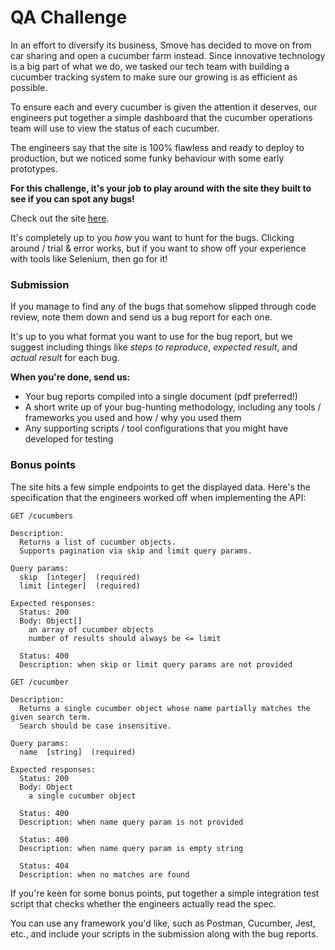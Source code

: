 # QA Challenge

In an effort to diversify its business, Smove has decided to move on from car sharing and open a cucumber farm instead. Since innovative technology is a big part of what we do, we tasked our tech team with building a cucumber tracking system to make sure our growing is as efficient as possible.

To ensure each and every cucumber is given the attention it deserves, our engineers put together a simple dashboard that the cucumber operations team will use to view the status of each cucumber.

The engineers say that the site is 100% flawless and ready to deploy to production, but we noticed some funky behaviour with some early prototypes.

**For this challenge, it's your job to play around with the site they built to see if you can spot any bugs!**

Check out the site [here](https://cantina.smove.sg).

It's completely up to you _how_ you want to hunt for the bugs. Clicking around / trial & error works, but if you want to show off your experience with tools like Selenium, then go for it!

### Submission

If you manage to find any of the bugs that somehow slipped through code review, note them down and send us a bug report for each one.

It's up to you what format you want to use for the bug report, but we suggest including things like *steps to reproduce*, *expected result*, and *actual result* for each bug.

**When you're done, send us:**
* Your bug reports compiled into a single document (pdf preferred!)
* A short write up of your bug-hunting methodology, including any tools / frameworks you used and how / why you used them
* Any supporting scripts / tool configurations that you might have developed for testing

### Bonus points

The site hits a few simple endpoints to get the displayed data. Here's the specification that the engineers worked off when implementing the API:

```
GET /cucumbers

Description:
  Returns a list of cucumber objects.
  Supports pagination via skip and limit query params.

Query params:
  skip  [integer]  (required)
  limit [integer]  (required)

Expected responses:
  Status: 200
  Body: Object[]
    an array of cucumber objects
    number of results should always be <= limit

  Status: 400
  Description: when skip or limit query params are not provided
```

```
GET /cucumber

Description:
  Returns a single cucumber object whose name partially matches the given search term.
  Search should be case insensitive.

Query params:
  name  [string]  (required)

Expected responses:
  Status: 200
  Body: Object
    a single cucumber object

  Status: 400
  Description: when name query param is not provided

  Status: 400
  Description: when name query param is empty string

  Status: 404
  Description: when no matches are found
```

If you're keen for some bonus points, put together a simple integration test script that checks whether the engineers actually read the spec.

You can use any framework you'd like, such as Postman, Cucumber, Jest, etc., and include your scripts in the submission along with the bug reports.
